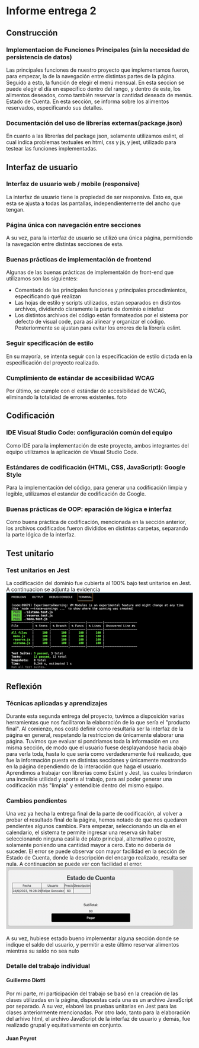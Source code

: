 # Informe entrega 2

## Construcción

### Implementacion de Funciones Principales (sin la necesidad de persistencia de datos)
Las principales funciones de nuestro proyecto que implementamos fueron, para empezar, la de la navegación entre distintas partes de la página. Seguido a esto, la función de elegir el menú mensual. En esta seccion se puede elegir el día en específico dentro del rango, y dentro de este, los alimentos deseados, como también reservar la cantidad deseada de menús. Estado de Cuenta. En esta sección, se informa sobre los alimentos reservados, especificando sus detalles.

### Documentación del uso de librerías externas(package.json)
En cuanto a las librerías del package json, solamente utilizamos eslint, el cual indica problemas textuales en html, css y js, y jest, utilizado para testear las funciones implementadas.


## Interfaz de usuario

### Interfaz de usuario web / mobile (responsive)
La interfaz de usuario tiene la propiedad de ser responsiva. Esto es, que esta se ajusta a todas las pantallas, independientemente del ancho que tengan.

### Página única con navegación entre secciones
A su vez, para la interfaz de usuario se utilizó una única página, permitiendo la navegación entre distintas secciones de esta.

### Buenas prácticas de implementación de frontend
Algunas de las buenas prácticas de implementaión de front-end que utilizamos son las siguientes:
- Comentado de las principales funciones y principales procedimientos, especificando qué realizan
- Las hojas de estilo y scripts utilizados, estan separados en distintos archivos, dividiendo claramente la parte de dominio e intefaz
- Los distintos archivos del código están formateados por el sistema por defecto de visual code, para así alinear y organizar el código. Posteriormente se ajustan para evitar los errores de la librería eslint.

### Seguir specificación de estilo
En su mayoría, se intenta seguir con la especificación de estilo dictada en la especificación del proyecto realizado.

### Cumplimiento de estándar de accesibilidad WCAG
Por último, se cumple con el estándar de accesibilidad de WCAG, eliminando la totalidad de errores existentes. 
foto


## Codificación

### IDE Visual Studio Code: configuración común del equipo
Como IDE para la implementación de este proyecto, ambos integrantes del equipo utilizamos la aplicación de Visual Studio Code.

### Estándares de codificación (HTML, CSS, JavaScript): Google Style
Para la implementación del código, para generar una codificación limpia y legible, utilizamos el estandar de codificación de Google.

### Buenas prácticas de OOP: eparación de lógica e interfaz
Como buena práctica de codificación, mencionada en la sección anterior, los archivos codificados fueron divididos en distintas carpetas, separando la parte lógica de la interfaz.



## Test unitario

### Test unitarios en Jest
La codificación del dominio fue cubierta al 100% bajo test unitarios en Jest. A continuacion se adjunta la evidencia
![TEST](../imagenes/jest.png)

## Reflexión

### Técnicas aplicadas y aprendizajes
Durante esta segunda entrega del proyecto, tuvimos a disposición varias herramientas que nos facilitaron la elaboración de lo que sería el "producto final". Al comienzo, nos costó definir como resultaría ser la interfaz de la página en general, respetando la restriccion de únicamente elaborar una página. Tuvimos que evaluar si pondríamos toda la información en una misma sección, de modo que el usuario fuese desplayandose hacia abajo para verla toda, hasta lo que sería como verdaderamente fué realizado, que fue la información puesta en distintas secciones y únicamente mostrando en la página dependiendo de la interacción que haga el usuario.
Aprendimos a trabajar con librerías como EsLint y Jest, las cuales brindaron una increible utilidad y aporte al trabajo, para así poder generar una codificación más "limpia" y entendible dentro del mismo equipo.

### Cambios pendientes
Una vez ya hecha la entrega final de la parte de codificación, al volver a probar el resultado final de la página, hemos notado de que nos quedaron pendientes algunos cambios. Para empezar, seleccionando un día en el calendario, el sistema te permite ingresar una reserva sin haber seleccionando ninguna casilla de plato principal, alternativo o postre, solamente poniendo una cantidad mayor a cero. Esto no debería de suceder. El error se puede observar con mayor facilidad en la sección de Estado de Cuenta, donde la descripción del encargo realizado, resulta ser nula. A continuación se puede ver con facilidad el error.
![MISTAKE](../imagenes/error.png)

A su vez, hubiese estado bueno implementar alguna sección donde se indique el saldo del usuario, y permitir a este último reservar alimentos mientras su saldo no sea nulo

### Detalle del trabajo individual

#### Guillermo Diotti
Por mi parte, mi participación del trabajo se basó en la creación de las clases utilizadas en la página, dispuestas cada una es un archivo JavaScript por separado. A su vez, elaboré las pruebas unitarias en Jest para las clases anteriormente mencionadas.
Por otro lado, tanto para la elaboración del arhivo html, el archivo JavaScript de la interfaz de usuario y demás, fue realizado grupal y equitativamente en conjunto.

#### Juan Peyrot

